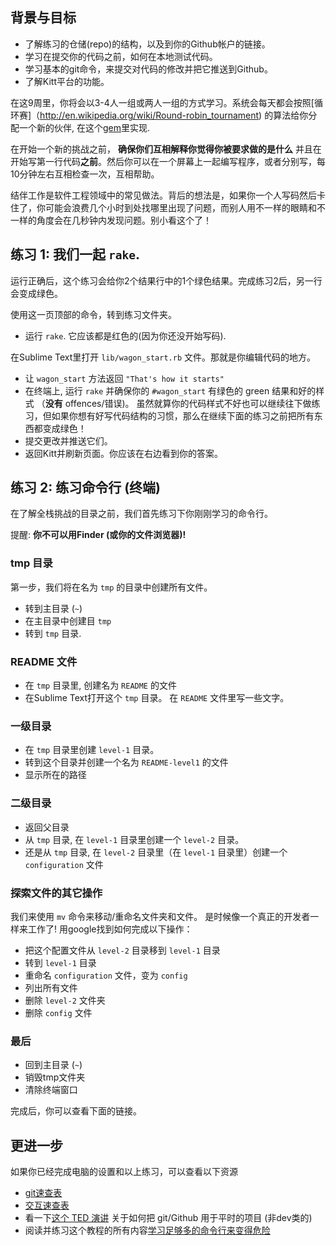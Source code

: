 ## 背景与目标

* 了解练习的仓储(repo)的结构，以及到你的Github帐户的链接。
* 学习在提交你的代码之前，如何在本地测试代码。
* 学习基本的git命令，来提交对代码的修改并把它推送到Github。
* 了解Kitt平台的功能。

在这9周里，你将会以3-4人一组或两人一组的方式学习。系统会每天都会按照[循环赛]（http://en.wikipedia.org/wiki/Round-robin_tournament) 的算法给你分配一个新的伙伴, 在这个[gem](https://github.com/ssaunier/round_robin_tournament)里实现.

在开始一个新的挑战之前， **确保你们互相解释你觉得你被要求做的是什么** 并且在开始写第一行代码**之前**。然后你可以在一个屏幕上一起编写程序，或者分别写，每10分钟左右互相检查一次，互相帮助。

结伴工作是软件工程领域中的常见做法。背后的想法是，如果你一个人写码然后卡住了，你可能会浪费几个小时到处找哪里出现了问题，而别人用不一样的眼睛和不一样的角度会在几秒钟内发现问题。别小看这个了！

## 练习 1: 我们一起 `rake`.

运行正确后，这个练习会给你2个结果行中的1个绿色结果。完成练习2后，另一行会变成绿色。

使用这一页顶部的命令，转到练习文件夹。

* 运行 `rake`. 它应该都是红色的(因为你还没开始写码).

在Sublime Text里打开 `lib/wagon_start.rb` 文件。那就是你编辑代码的地方。

* 让 `wagon_start` 方法返回 `"That's how it starts"`
* 在终端上, 运行 `rake` 并确保你的 `#wagon_start` 有绿色的 green 结果和好的样式 （**没有** offences/错误)。 虽然就算你的代码样式不好也可以继续往下做练习，但如果你想有好写代码结构的习惯，那么在继续下面的练习之前把所有东西都变成绿色！
* 提交更改并推送它们。
* 返回Kitt并刷新页面。你应该在右边看到你的答案。

## 练习 2: 练习命令行 (终端)

在了解全栈挑战的目录之前，我们首先练习下你刚刚学习的命令行。

提醒: **你不可以用Finder (或你的文件浏览器)!**

### tmp 目录

第一步，我们将在名为 `tmp` 的目录中创建所有文件。

* 转到主目录 (`~`)
* 在主目录中创建目 `tmp`
* 转到 `tmp` 目录.

### README 文件

* 在 `tmp` 目录里, 创建名为 `README` 的文件
* 在Sublime Text打开这个 `tmp` 目录。 在 `README` 文件里写一些文字。

### 一级目录

* 在 `tmp` 目录里创建 `level-1` 目录。
* 转到这个目录并创建一个名为 `README-level1` 的文件
* 显示所在的路径

### 二级目录

* 返回父目录
* 从 `tmp` 目录, 在 `level-1` 目录里创建一个 `level-2` 目录。
* 还是从 `tmp` 目录, 在 `level-2` 目录里（在 `level-1` 目录里）创建一个 `configuration` 文件

### 探索文件的其它操作

我们来使用 `mv` 命令来移动/重命名文件夹和文件。
是时候像一个真正的开发者一样来工作了! 用google找到如何完成以下操作：

* 把这个配置文件从 `level-2` 目录移到 `level-1` 目录
* 转到 `level-1` 目录
* 重命名 `configuration` 文件，变为 `config`
* 列出所有文件
* 删除 `level-2` 文件夹
* 删除 `config` 文件

### 最后

* 回到主目录 (`~`)
* 销毁tmp文件夹
* 清除终端窗口

完成后，你可以查看下面的链接。

## 更进一步

如果你已经完成电脑的设置和以上练习，可以查看以下资源

* [git速查表](http://rogerdudler.github.io/git-guide/files/git_cheat_sheet.pdf)
* [交互速查表](http://www.ndpsoftware.com/git-cheatsheet.html)
* 看一下[这个 TED 演讲](http://www.ted.com/talks/clay_shirky_how_the_internet_will_one_day_transform_government.html) 关于如何把 git/Github 用于平时的项目 (非dev类的)
* 阅读并练习这个教程的所有内容[学习足够多的命令行来变得危险](http://www.learnenough.com/command-line/)
